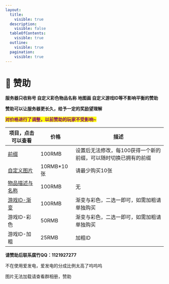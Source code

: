 ```yaml
---
layout:
  title:
    visible: true
  description:
    visible: false
  tableOfContents:
    visible: true
  outline:
    visible: true
  pagination:
    visible: true
---
```


# 💸 赞助

**服务器只收称号 自定义彩色物品名称 地图画 自定义游戏ID等不影响平衡的赞助**

**赞助可以让服务器更长久，给予一定的奖励望理解**

<mark style="color:purple;">**对价格进行了调整，以前赞助的玩家不受影响\~**</mark>

| 项目，点击可以查看                                                                              | 价格         | 描述                                |
| -------------------------------------------------------------------------------------- | ---------- | --------------------------------- |
| [前缀](zi-ding-yi-qian-zhui.md)                                                          | 100RMB     | 设置后无法修改，每100获得一个新的前缀，可以随时切换已拥有的前缀 |
| [自定义图片](cha-jian-jiao-cheng/cha-ru-tu-pian.md)                                         | 10RMB\*10张 | 请最少购买10张                          |
| [物品描述与名称](zan-zhu-jiao-cheng/zan-zhu-quan-xian/tie-zhen-xiu-gai-yan-se-yu-miao-shu.md) | 100RMB     | 无                                 |
| [游戏ID-渐变](zan-zhu-jiao-cheng/zan-zhu-quan-xian/zi-ding-yi-you-xi-id-yan-se.md)         | 100RMB     | 渐变与彩色，二选一即可，如需加粗请单独购买             |
| 游戏ID-彩色                                                                                | 50RMB      | 渐变与彩色，二选一即可，如需加粗请单独购买             |
| 游戏ID-加粗                                                                                | 25RMB      | 加粗ID                              |

**请赞助后联系腐竹QQ：1121927277**

不在使用爱发电，爱发电的分成比例太高了呜呜呜

图片无法加载请查看群相册，赞助

<figure><img src="https://s2.loli.net/2024/01/15/Oqa1bwxGj5WKTFB.png" alt=""><figcaption></figcaption></figure>
